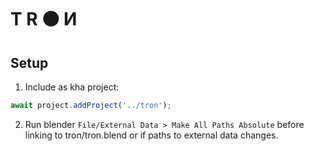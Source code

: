 
T  R  ⚫  Ͷ
===========


## Setup

1. Include as kha project:
```js
await project.addProject('../tron');
```

2. Run blender `File/External Data > Make All Paths Absolute` before linking to tron/tron.blend or if paths to external data changes.
